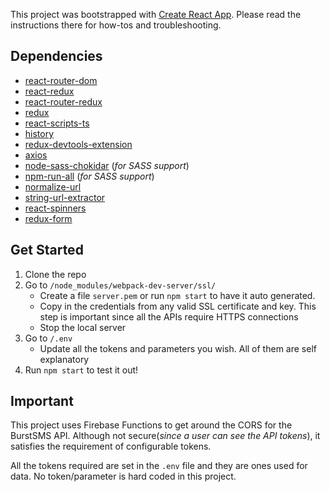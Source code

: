 This project was bootstrapped with [Create React App](https://github.com/facebookincubator/create-react-app). Please read the instructions there for how-tos and troubleshooting.

## Dependencies
- [react-router-dom](https://www.npmjs.com/package/react-router-dom)
- [react-redux](https://www.npmjs.com/package/react-redux)
- [react-router-redux](https://www.npmjs.com/package/react-router-redux)
- [redux](https://www.npmjs.com/package/redux)
- [react-scripts-ts](https://www.npmjs.com/package/react-scripts-ts)
- [history](https://www.npmjs.com/package/history)
- [redux-devtools-extension](https://www.npmjs.com/package/redux-devtools-extension)
- [axios](https://www.npmjs.com/package/axios)
- [node-sass-chokidar](https://www.npmjs.com/package/node-sass-chokidar) (_for SASS support_)
- [npm-run-all](https://www.npmjs.com/package/npm-run-all) (_for SASS support_)
- [normalize-url](https://www.npmjs.com/package/normalize-url)
- [string-url-extractor](https://www.npmjs.com/package/string-url-extractor)
- [react-spinners](https://www.npmjs.com/package/react-spinners)
- [redux-form](https://www.npmjs.com/package/redux-form)

## Get Started
1. Clone the repo
2. Go to `/node_modules/webpack-dev-server/ssl/`
    - Create a file `server.pem` or run `npm start` to have it auto generated.
    - Copy in the credentials from any valid SSL certificate and key. This step is important since all the APIs require HTTPS connections
    - Stop the local server
3. Go to `/.env`
    - Update all the tokens and parameters you wish. All of them are self explanatory
4. Run `npm start` to test it out!

## Important
This project uses Firebase Functions to get around the CORS for the BurstSMS API. Although not secure(_since a user can see the API tokens_), it satisfies the requirement of configurable tokens.

All the tokens required are set in the `.env` file and they are ones used for data. No token/parameter is hard coded in this project.
